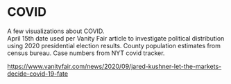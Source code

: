 # COVID

A few visualizations about COVID.  
April 15th date used per Vanity Fair article to investigate political distribution using 2020 presidential election results.
County population estimates from census bureau.
Case numbers from NYT covid tracker.


https://www.vanityfair.com/news/2020/09/jared-kushner-let-the-markets-decide-covid-19-fate 
